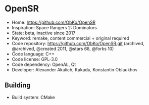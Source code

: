 # OpenSR

- Home: https://github.com/ObKo/OpenSR
- Inspiration: Space Rangers 2: Dominators
- State: beta, inactive since 2017
- Keyword: remake, content commercial + original required
- Code repository: https://github.com/ObKo/OpenSR.git (archived, @archived, @created 2011, @stars 68, @forks 10)
- Code language: C++
- Code license: GPL-3.0
- Code dependency: OpenAL, Qt
- Developer: Alexander Akulich, Kakadu, Konstantin Oblaukhov

## Building

- Build system: CMake
